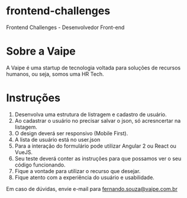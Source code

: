 # frontend-challenges
Frontend Challenges - Desenvolvedor Front-end

# Sobre a Vaipe
A Vaipe é uma startup de tecnologia voltada para soluções de recursos humanos, ou seja, somos uma HR Tech.

# Instruções

1. Desenvolva uma estrutura de listragem e cadastro de usuário.
2. Ao cadastrar o usuário no precisar salvar o json, só acresncertar na listagem.
3. O design deverá ser responsivo (Mobile First).
4. A lista de usuário está no user.json
5. Para a interação do formulário pode utilizar Angular 2 ou React ou VueJS.
6. Seu teste deverá conter as instruções para que possamos ver o seu código funcionando.
7. Fique a vontade para utilizar o recurso que desejar.
8. Fique atento com a experiência do usuário e usabilidade.


Em caso de dúvidas, envie e-mail para fernando.souza@vaipe.com.br
